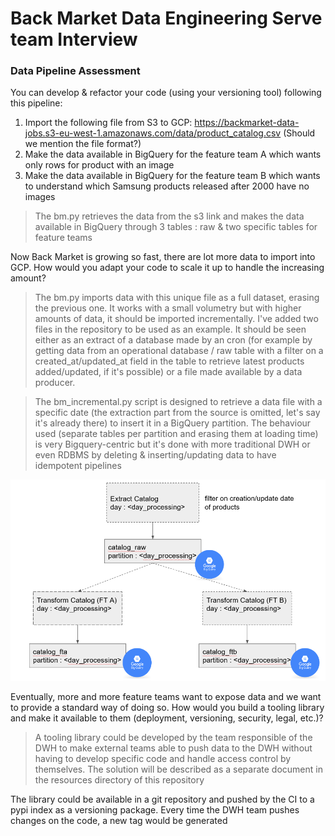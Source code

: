 # Back Market Data Engineering Serve team Interview

### Data Pipeline Assessment
You can develop & refactor your code (using your versioning tool) following this pipeline:
1. Import the following file from S3 to GCP:  https://backmarket-data-jobs.s3-eu-west-1.amazonaws.com/data/product_catalog.csv (Should we mention the file format?)
2. Make the data available in BigQuery for the feature team A which wants only rows for product with an image
3. Make the data available in BigQuery for the feature team B which wants to understand which Samsung products released after 2000 have no images 

>The bm.py retrieves the data from the s3 link and makes the data available in BigQuery through 3 tables : raw & two specific tables for feature teams

Now Back Market is growing so fast, there are lot more data to import into GCP. How would you adapt your code to scale it up to handle the increasing amount?  

>The bm.py imports data with this unique file as a full dataset, erasing the previous one. It works with a small volumetry but with higher amounts of data, it should be imported incrementally.
>I've added two files in the repository to be used as an example. It should be seen either as an extract of a database made by an cron 
>(for example by getting data from an operational database / raw table with a filter on a created_at/updated_at field in the table to retrieve latest products added/updated, if it's possible) or a file made available by a data producer.

>The bm_incremental.py script is designed to retrieve a data file with a specific date (the extraction part from the source is omitted, let's say it's already there) to insert it in a BigQuery partition.
>The behaviour used (separate tables per partition and erasing them at loading time) is very Bigquery-centric but it's done with more traditional DWH or even RDBMS by deleting & inserting/updating data to have idempotent pipelines

![Schema](/resources/schema.PNG)

Eventually, more and more feature teams want to expose data and we want to provide a standard way of doing so. How would you build a tooling library and make it available to them (deployment, versioning, security, legal, etc.)?

>A tooling library could be developed by the team responsible of the DWH to make external teams able to push data to the DWH without having to develop specific code and handle access control by themselves.
>The solution will be described as a separate document in the resources directory of this repository

The library could be available in a git repository and pushed by the CI to a pypi index as a versioning package. Every time the DWH team pushes changes on the code, a new tag would be generated 
